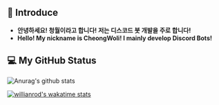 ## 👋 Introduce
- **안녕하세요! 청월이라고 합니다! 저는 디스코드 봇 개발을 주로 합니다!**
- **Hello! My nickname is CheongWoli! I mainly develop Discord Bots!**

## 💻 My GitHub Status
![Anurag's github stats](https://github-readme-stats.vercel.app/api?username=cheongwoli&show_icons=true)

[![willianrod's wakatime stats](https://github-readme-stats.vercel.app/api/wakatime?username=cheongwoli)](https://github.com/anuraghazra/github-readme-stats)
